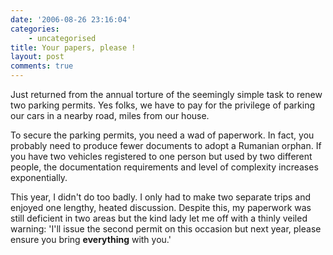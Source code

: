 ```yaml
---
date: '2006-08-26 23:16:04'
categories:
    - uncategorised
title: Your papers, please !
layout: post
comments: true
---
```

Just returned from the annual torture of the seemingly simple task to
renew two parking permits. Yes folks, we have to pay for the privilege
of parking our cars in a nearby road, miles from our house.

To secure the parking permits, you need a wad of paperwork. In fact, you
probably need to produce fewer documents to adopt a Rumanian orphan. If
you have two vehicles registered to one person but used by two different
people, the documentation requirements and level of complexity increases
exponentially.

This year, I didn't do too badly. I only had to make two separate trips
and enjoyed one lengthy, heated discussion. Despite this, my paperwork
was still deficient in two areas but the kind lady let me off with a
thinly veiled warning: 'I'll issue the second permit on this occasion
but next year, please ensure you bring **everything** with you.'
